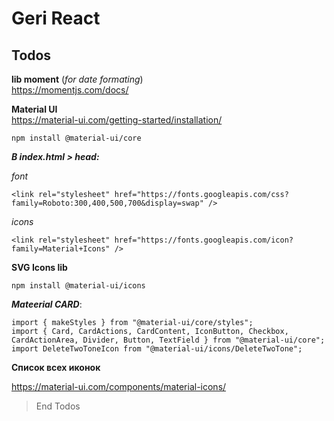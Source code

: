 # Geri React

## Todos

**lib moment** (_for date formating_)<br />
https://momentjs.com/docs/

**Material UI**<br/>
https://material-ui.com/getting-started/installation/

```
npm install @material-ui/core
```

**_В index.html > head:_**

_font_<br/>

```
<link rel="stylesheet" href="https://fonts.googleapis.com/css?family=Roboto:300,400,500,700&display=swap" />
```

_icons_<br/>

```
<link rel="stylesheet" href="https://fonts.googleapis.com/icon?family=Material+Icons" />
```

**SVG Icons lib**

```
npm install @material-ui/icons
```

**_Mateerial CARD_**:

```
import { makeStyles } from "@material-ui/core/styles";
import { Card, CardActions, CardContent, IconButton, Checkbox, CardActionArea, Divider, Button, TextField } from "@material-ui/core";
import DeleteTwoToneIcon from "@material-ui/icons/DeleteTwoTone";
```

**Список всех иконок**<br/>

https://material-ui.com/components/material-icons/

> End Todos
